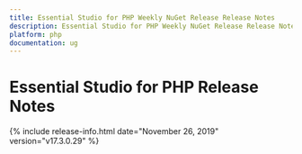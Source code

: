 ```yaml
---
title: Essential Studio for PHP Weekly NuGet Release Release Notes  
description: Essential Studio for PHP Weekly NuGet Release Release Notes  
platform: php
documentation: ug
---
```


# Essential Studio for PHP  Release Notes  

{% include release-info.html date="November 26, 2019"  version="v17.3.0.29" %} 






